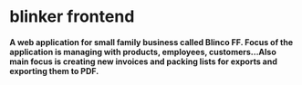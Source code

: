 # blinker frontend

#### A web application for small family business called Blinco FF. Focus of the application is managing with products, employees, customers...Also main focus is creating new invoices and packing lists for exports and exporting them to PDF.
